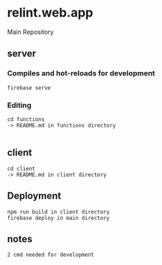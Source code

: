 # relint.web.app
Main Repository

## server
### Compiles and hot-reloads for development
`
firebase serve
`
### Editing
```
cd functions
-> README.md in functions directory
```
```
```

## client
```
cd client
-> README.md in client directory
```

## Deployment
```
npm run build in client directory
firebase deploy in main directory
```

## notes
```
2 cmd needed for development
```
